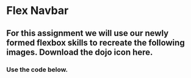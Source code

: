 # Flex Navbar

## For this assignment we will use our newly formed flexbox skills to recreate the following images.  Download the dojo icon here. 

### Use the code below.
<div class="center-box">
    <div class="center-item"></div>
</div>